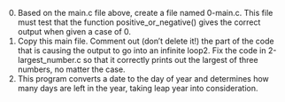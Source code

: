 0. Based on the main.c file above, create a file named 0-main.c. This file must test that the function positive_or_negative() gives the correct output when given a case of 0.
1. Copy this main file. Comment out (don’t delete it!) the part of the code that is causing the output to go into an infinite loop2. Fix the code in 2-largest_number.c so that it correctly prints out the largest of three numbers, no matter the case.
3. This program converts a date to the day of year and determines how many days are left in the year, taking leap year into consideration.
